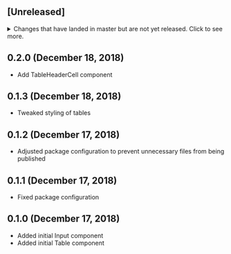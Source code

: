 ## [Unreleased]
<details>
  <summary>
    Changes that have landed in master but are not yet released.
    Click to see more.
  </summary>
  - Remove unnecessary right border from last table header cell
  - Remove the requirement for table cells to have children
</details>

## 0.2.0 (December 18, 2018)
- Add TableHeaderCell component

## 0.1.3 (December 18, 2018)
- Tweaked styling of tables

## 0.1.2 (December 17, 2018)
- Adjusted package configuration to prevent unnecessary files from being published

## 0.1.1 (December 17, 2018)
- Fixed package configuration

## 0.1.0 (December 17, 2018)
- Added initial Input component
- Added initial Table component
